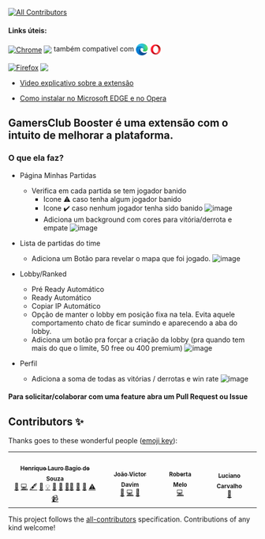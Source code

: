 <!-- ALL-CONTRIBUTORS-BADGE:START - Do not remove or modify this section -->
[![All Contributors](https://img.shields.io/badge/all_contributors-4-orange.svg?style=flat-square)](#contributors-)
<!-- ALL-CONTRIBUTORS-BADGE:END -->

#### Links úteis:
[link-chrome]: https://chrome.google.com/webstore/detail/gamersclub-booster/dahnmmlhchpmmlgebpkpaofbefjdlpin 'Version published on Chrome Web Store'
[link-firefox]: https://addons.mozilla.org/pt-BR/firefox/addon/gamersclub-booster/ 'Version published on Mozilla Add-ons'

[<img src="https://raw.githubusercontent.com/alrra/browser-logos/90fdf03c/src/chrome/chrome.svg" width="48" alt="Chrome" valign="middle">][link-chrome] [<img valign="middle" src="https://img.shields.io/chrome-web-store/v/hlepfoohegkhhmjieoechaddaejaokhf.svg?label=%20">][link-chrome] também compativel com [<img src="https://raw.githubusercontent.com/alrra/browser-logos/90fdf03c/src/edge/edge.svg" width="24" alt="Edge" valign="middle">][link-chrome] [<img src="https://raw.githubusercontent.com/alrra/browser-logos/90fdf03c/src/opera/opera.svg" width="24" alt="Opera" valign="middle">][link-chrome]

[<img src="https://raw.githubusercontent.com/alrra/browser-logos/90fdf03c/src/firefox/firefox.svg" width="48" alt="Firefox" valign="middle">][link-firefox] [<img valign="middle" src="https://img.shields.io/amo/v/refined-github-.svg?label=%20">][link-firefox]

* [Video explicativo sobre a extensão](https://youtu.be/nmxw6xjsIjc)

* [Como instalar no Microsoft EDGE e no Opera](https://youtu.be/rELLprJ15ug)

## GamersClub Booster é uma extensão com o intuito de melhorar a plataforma.

### O que ela faz?
- Página Minhas Partidas
  - Verifica em cada partida se tem jogador banido
    - Icone :warning: caso tenha algum jogador banido
    - Icone ✔️ caso nenhum jogador tenha sido banido
    ![image](https://user-images.githubusercontent.com/1070818/107768732-ad0d4180-6d15-11eb-93d6-9ce156ecdad5.png)
    - Adiciona um background com cores para vitória/derrota e empate
    ![image](https://user-images.githubusercontent.com/1070818/108914631-661f2600-760a-11eb-9182-d98a2ef9beb5.png)

- Lista de partidas do time  
  - Adiciona um Botão para revelar o mapa que foi jogado.
  ![image](https://user-images.githubusercontent.com/1070818/107768870-dc23b300-6d15-11eb-9499-c32a7fdd732b.png)

- Lobby/Ranked  
  - Pré Ready Automático
  - Ready Automático
  - Copiar IP Automático
  - Opção de manter o lobby em posição fixa na tela. Evita aquele comportamento chato de ficar sumindo e aparecendo a aba do lobby.
  - Adiciona um botão pra forçar a criação da lobby (pra quando tem mais do que o limite, 50 free ou 400 premium)
  ![image](https://user-images.githubusercontent.com/1070818/108875916-70c2c680-75dc-11eb-94df-2746d7348a53.png)

- Perfil
  - Adiciona a soma de todas as vitórias / derrotas e win rate
  ![image](https://user-images.githubusercontent.com/1070818/107776850-e13a2f80-6d20-11eb-9f2e-84f7fb38ead5.png)

#### Para solicitar/colaborar com uma feature abra um Pull Request ou Issue

## Contributors ✨

Thanks goes to these wonderful people ([emoji key](https://allcontributors.org/docs/en/emoji-key)):

<!-- ALL-CONTRIBUTORS-LIST:START - Do not remove or modify this section -->
<!-- prettier-ignore-start -->
<!-- markdownlint-disable -->
<table>
  <tr>
    <td align="center"><a href="https://github.com/henriquelbsouza"><img src="https://avatars.githubusercontent.com/u/1070818?v=4?s=100" width="100px;" alt=""/><br /><sub><b>Henrique Lauro Bagio de Souza</b></sub></a><br /><a href="https://github.com/henriquelbsouza/gamersclub-booster/issues?q=author%3Ahenriquelbsouza" title="Bug reports">🐛</a> <a href="https://github.com/henriquelbsouza/gamersclub-booster/commits?author=henriquelbsouza" title="Code">💻</a> <a href="#content-henriquelbsouza" title="Content">🖋</a> <a href="https://github.com/henriquelbsouza/gamersclub-booster/commits?author=henriquelbsouza" title="Documentation">📖</a> <a href="#example-henriquelbsouza" title="Examples">💡</a> <a href="#ideas-henriquelbsouza" title="Ideas, Planning, & Feedback">🤔</a> <a href="#maintenance-henriquelbsouza" title="Maintenance">🚧</a> <a href="#mentoring-henriquelbsouza" title="Mentoring">🧑‍🏫</a> <a href="https://github.com/henriquelbsouza/gamersclub-booster/pulls?q=is%3Apr+reviewed-by%3Ahenriquelbsouza" title="Reviewed Pull Requests">👀</a> <a href="#tool-henriquelbsouza" title="Tools">🔧</a> <a href="https://github.com/henriquelbsouza/gamersclub-booster/commits?author=henriquelbsouza" title="Tests">⚠️</a> <a href="#video-henriquelbsouza" title="Videos">📹</a></td>
    <td align="center"><a href="https://github.com/jvdavim"><img src="https://avatars.githubusercontent.com/u/16657663?v=4?s=100" width="100px;" alt=""/><br /><sub><b>João Victor Davim</b></sub></a><br /><a href="https://github.com/henriquelbsouza/gamersclub-booster/issues?q=author%3Ajvdavim" title="Bug reports">🐛</a> <a href="https://github.com/henriquelbsouza/gamersclub-booster/commits?author=jvdavim" title="Code">💻</a> <a href="#maintenance-jvdavim" title="Maintenance">🚧</a></td>
    <td align="center"><a href="https://github.com/RobertaMelo"><img src="https://avatars.githubusercontent.com/u/31969450?v=4?s=100" width="100px;" alt=""/><br /><sub><b>Roberta Melo</b></sub></a><br /><a href="https://github.com/henriquelbsouza/gamersclub-booster/commits?author=RobertaMelo" title="Code">💻</a></td>
    <td align="center"><a href="https://github.com/lucianocarvalho"><img src="https://avatars.githubusercontent.com/u/14339481?v=4?s=100" width="100px;" alt=""/><br /><sub><b>Luciano Carvalho</b></sub></a><br /><a href="#design-lucianocarvalho" title="Design">🎨</a></td>
  </tr>
</table>

<!-- markdownlint-restore -->
<!-- prettier-ignore-end -->

<!-- ALL-CONTRIBUTORS-LIST:END -->

This project follows the [all-contributors](https://github.com/all-contributors/all-contributors) specification. Contributions of any kind welcome!
